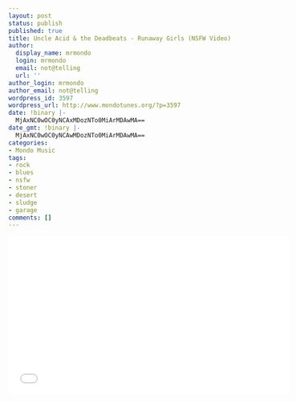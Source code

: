 ```yaml
---
layout: post
status: publish
published: true
title: Uncle Acid & the Deadbeats - Runaway Girls (NSFW Video)
author:
  display_name: mrmondo
  login: mrmondo
  email: not@telling
  url: ''
author_login: mrmondo
author_email: not@telling
wordpress_id: 3597
wordpress_url: http://www.mondotunes.org/?p=3597
date: !binary |-
  MjAxNC0wOC0yNCAxMDozNTo0MiArMDAwMA==
date_gmt: !binary |-
  MjAxNC0wOC0yNCAwMDozNTo0MiArMDAwMA==
categories:
- Mondo Music
tags:
- rock
- blues
- nsfw
- stoner
- desert
- sludge
- garage
comments: []
---
```

<iframe width="560" height="315" src="//www.youtube.com/embed/XgUU1K7lbxg" frameborder="0"> </iframe>
